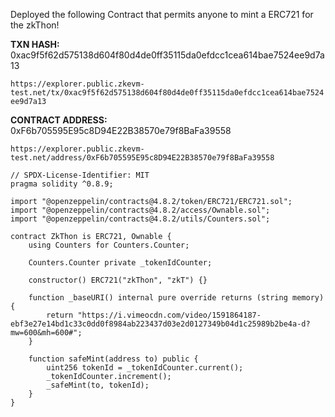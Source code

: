 Deployed the following Contract that permits anyone to mint a ERC721 for the zkThon!

**TXN HASH:** 0xac9f5f62d575138d604f80d4de0ff35115da0efdcc1cea614bae7524ee9d7a13

```https://explorer.public.zkevm-test.net/tx/0xac9f5f62d575138d604f80d4de0ff35115da0efdcc1cea614bae7524ee9d7a13```

**CONTRACT ADDRESS:** 0xF6b705595E95c8D94E22B38570e79f8BaFa39558

```https://explorer.public.zkevm-test.net/address/0xF6b705595E95c8D94E22B38570e79f8BaFa39558```


```sol
// SPDX-License-Identifier: MIT
pragma solidity ^0.8.9;

import "@openzeppelin/contracts@4.8.2/token/ERC721/ERC721.sol";
import "@openzeppelin/contracts@4.8.2/access/Ownable.sol";
import "@openzeppelin/contracts@4.8.2/utils/Counters.sol";

contract ZkThon is ERC721, Ownable {
    using Counters for Counters.Counter;

    Counters.Counter private _tokenIdCounter;

    constructor() ERC721("zkThon", "zkT") {}

    function _baseURI() internal pure override returns (string memory) {
        return "https://i.vimeocdn.com/video/1591864187-ebf3e27e14bd1c33c0dd0f8984ab223437d03e2d0127349b04d1c25989b2be4a-d?mw=600&mh=600#";
    }

    function safeMint(address to) public {
        uint256 tokenId = _tokenIdCounter.current();
        _tokenIdCounter.increment();
        _safeMint(to, tokenId);
    }
}

```
